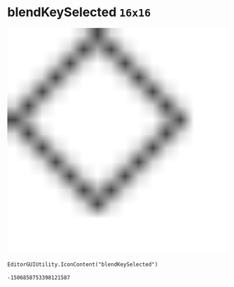 # blendKeySelected `16x16`
<img src="/img/blendKeySelected.png" width=512 height=512>

``` CSharp
EditorGUIUtility.IconContent("blendKeySelected")
```
```
-1506858753398121587
```
